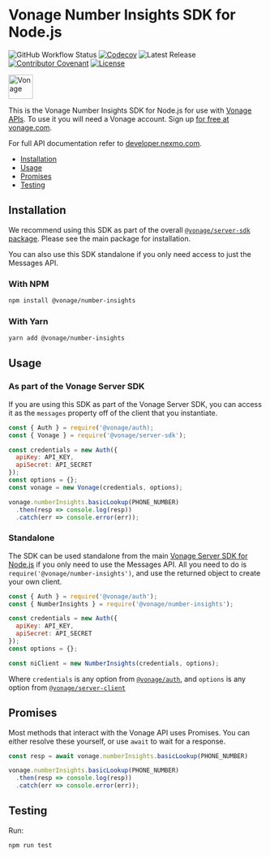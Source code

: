 # Vonage Number Insights SDK for Node.js

![GitHub Workflow Status](https://img.shields.io/github/actions/workflow/status/vonage/vonage-node-sdk/ci.yml?branch=3.x) [![Codecov](https://img.shields.io/codecov/c/github/vonage/vonage-node-sdk?label=Codecov&logo=codecov&style=flat-square)](https://codecov.io/gh/Vonage/vonage-server-sdk) ![Latest Release](https://img.shields.io/npm/v/@vonage/number-insights?label=%40vonage%2Fnumber-insights&style=flat-square) [![Contributor Covenant](https://img.shields.io/badge/Contributor%20Covenant-v2.0%20adopted-ff69b4.svg?style=flat-square)](../../CODE_OF_CONDUCT.md) [![License](https://img.shields.io/npm/l/@vonage/accounts?label=License&style=flat-square)][license]

<img src="https://developer.nexmo.com/images/logos/vbc-logo.svg" height="48px" alt="Vonage" />

This is the Vonage Number Insights SDK for Node.js for use with [Vonage APIs](https://www.vonage.com/). To use it you will need a Vonage account. Sign up [for free at vonage.com][signup].

For full API documentation refer to [developer.nexmo.com](https://developer.nexmo.com/).

* [Installation](#installation)
* [Usage](#usage)
* [Promises](#promises)
* [Testing](#testing)

## Installation

We recommend using this SDK as part of the overall [`@vonage/server-sdk` package](https://github.com/vonage/vonage-node-sdk). Please see the main package for installation.

You can also use this SDK standalone if you only need access to just the Messages API.

### With NPM

```bash
npm install @vonage/number-insights
```

### With Yarn

```bash
yarn add @vonage/number-insights
```

## Usage

### As part of the Vonage Server SDK

If you are using this SDK as part of the Vonage Server SDK, you can access it as the `messages` property off of the client that you instantiate.

```js
const { Auth } = require('@vonage/auth);
const { Vonage } = require('@vonage/server-sdk');

const credentials = new Auth({
  apiKey: API_KEY,
  apiSecret: API_SECRET
});
const options = {};
const vonage = new Vonage(credentials, options);

vonage.numberInsights.basicLookup(PHONE_NUMBER)
  .then(resp => console.log(resp))
  .catch(err => console.error(err));
```

### Standalone

The SDK can be used standalone from the main [Vonage Server SDK for Node.js](https://github.com/vonage/vonage-node-sdk) if you only need to use the Messages API. All you need to do is `require('@vonage/number-insights')`, and use the returned object to create your own client.

```js
const { Auth } = require('@vonage/auth');
const { NumberInsights } = require('@vonage/number-insights');

const credentials = new Auth({
  apiKey: API_KEY,
  apiSecret: API_SECRET
});
const options = {};

const niClient = new NumberInsights(credentials, options);
```

Where `credentials` is any option from [`@vonage/auth`](https://github.com/Vonage/vonage-node-sdk/blob/3.x/packages/auth/README.md#options), and `options` is any option from [`@vonage/server-client`](https://github.com/Vonage/vonage-node-sdk/blob/3.x/packages/server-client/README.md#options)

## Promises

Most methods that interact with the Vonage API uses Promises. You can either resolve these yourself, or use `await` to wait for a response.

```js
const resp = await vonage.numberInsights.basicLookup(PHONE_NUMBER)

vonage.numberInsights.basicLookup(PHONE_NUMBER)
  .then(resp => console.log(resp))
  .catch(err => console.error(err));
```

## Testing

Run:

```bash
npm run test
```

[signup]: https://dashboard.nexmo.com/sign-up?utm_source=DEV_REL&utm_medium=github&utm_campaign=node-server-sdk
[license]: ../../LICENSE.txt
